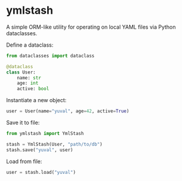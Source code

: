 # ymlstash

A simple ORM-like utility for operating on local YAML files via Python dataclasses.

Define a dataclass:

```python
from dataclasses import dataclass

@dataclass
class User:
    name: str
    age: int
    active: bool
```

Instantiate a new object:

```python
user = User(name="yuval", age=42, active=True)
```

Save it to file:

```python
from ymlstash import YmlStash

stash = YmlStash(User, "path/to/db")
stash.save("yuval", user)
```

Load from file:

```python
user = stash.load("yuval")
```

